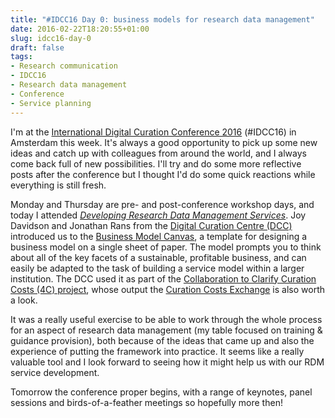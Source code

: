 ```yaml
---
title: "#IDCC16 Day 0: business models for research data management"
date: 2016-02-22T18:20:55+01:00
slug: idcc16-day-0
draft: false
tags:
- Research communication
- IDCC16
- Research data management
- Conference
- Service planning
---
```


I'm at the [International Digital Curation Conference 2016][IDCC16] (#IDCC16) in Amsterdam this week. It's always a good opportunity to pick up some new ideas and catch up with colleagues from around the world, and I always come back full of new possibilities. I'll try and do some more reflective posts after the conference but I thought I'd do some quick reactions while everything is still fresh.

Monday and Thursday are pre- and post-conference workshop days, and today I attended [*Developing Research Data Management Services*][workshop]. Joy Davidson and Jonathan Rans from the [Digital Curation Centre (DCC)][] introduced us to the [Business Model Canvas][BMC], a template for designing a business model on a single sheet of paper. The model prompts you to think about all of the key facets of a sustainable, profitable business, and can easily be adapted to the task of building a service model within a larger institution. The DCC used it as part of the [Collaboration to Clarify Curation Costs (4C) project][4C], whose output the [Curation Costs Exchange][CCEx] is also worth a look.

It was a really useful exercise to be able to work through the whole process for an aspect of research data management (my table focused on training & guidance provision), both because of the ideas that came up and also the experience of putting the framework into practice. It seems like a really valuable tool and I look forward to seeing how it might help us with our RDM service development.

Tomorrow the conference proper begins, with a range of keynotes, panel sessions and birds-of-a-feather meetings so hopefully more then!

[IDCC16]: http://www.dcc.ac.uk/events/idcc16
[workshop]: http://www.dcc.ac.uk/events/idcc16/workshops#Workshop%201
[Digital Curation Centre (DCC)]: http://www.dcc.ac.uk/
[BMC]: http://www.businessmodelgeneration.com/canvas/bmc
[4C]: http://www.curationexchange.org/about#4cproject
[CCEx]: http://www.curationexchange.org/
